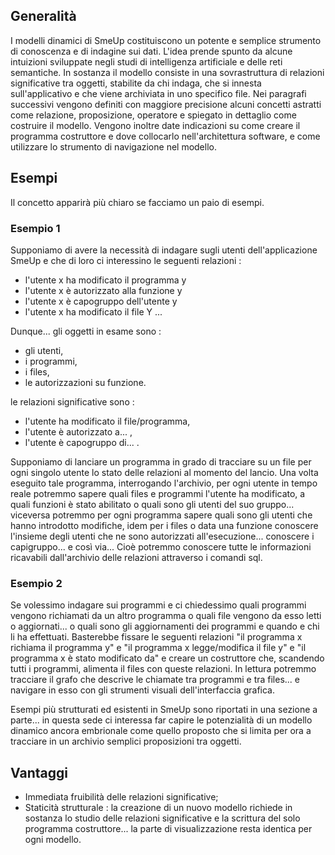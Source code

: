 ## Generalità
I modelli dinamici di SmeUp costituiscono un potente e semplice strumento di conoscenza e di indagine sui dati. L'idea prende spunto da alcune intuizioni sviluppate negli studi di intelligenza artificiale e delle reti semantiche.
In sostanza il modello consiste in una sovrastruttura di relazioni significative tra oggetti, stabilite da chi indaga, che si innesta sull'applicativo e che viene archiviata in uno specifico file.
Nei paragrafi successivi vengono definiti con maggiore precisione alcuni concetti astratti come relazione, proposizione, operatore e spiegato in dettaglio come costruire il modello. Vengono inoltre date indicazioni su come creare il programma costruttore e dove collocarlo nell'architettura software, e come utilizzare lo strumento di navigazione nel modello.

## Esempi
Il concetto apparirà più chiaro se facciamo un paio di esempi.

### Esempio 1
Supponiamo di avere la necessità di indagare sugli utenti dell'applicazione SmeUp e che di loro ci interessino le seguenti relazioni : 

- l'utente x ha modificato il programma y
- l'utente x è autorizzato alla funzione y
- l'utente x è capogruppo dell'utente y
- l'utente x ha modificato il file Y
...

Dunque...
gli oggetti in esame sono : 

- gli utenti,
- i programmi,
- i files,
- le autorizzazioni su funzione.

le relazioni significative sono : 

- l'utente ha modificato il file/programma,
- l'utente è autorizzato a... ,
- l'utente è capogruppo di... .


Supponiamo di lanciare un programma in grado di tracciare su un file per ogni singolo utente lo stato delle relazioni al momento del lancio.
Una volta eseguito tale programma, interrogando l'archivio, per ogni utente in tempo reale potremmo sapere quali files e programmi l'utente ha modificato, a quali funzioni è stato abilitato o quali sono gli utenti del suo gruppo... viceversa potremmo per ogni programma sapere quali sono gli utenti che hanno introdotto modifiche, idem per i files o data una funzione conoscere l'insieme degli utenti che ne sono autorizzati all'esecuzione... conoscere i capigruppo... e così via...
Cioè potremmo conoscere tutte le informazioni ricavabili dall'archivio delle relazioni attraverso i comandi sql.

### Esempio 2
Se volessimo indagare sui programmi e ci chiedessimo quali programmi vengono richiamati da un altro programma o quali file vengono da esso letti o aggiornati... o quali sono gli aggiornamenti dei programmi e quando e chi li ha effettuati.  Basterebbe fissare le seguenti relazioni "il programma x richiama il programma y" e "il programma x legge/modifica il file y"  e "il programma x è stato modificato da" e creare un costruttore che, scandendo tutti i programmi, alimenta il files con queste relazioni.
In lettura potremmo tracciare il grafo che descrive le chiamate tra programmi e tra files... e navigare in esso con gli strumenti visuali dell'interfaccia grafica.

Esempi più strutturati ed esistenti in SmeUp sono riportati in una sezione a parte... in questa sede  ci interessa far capire le potenzialità di un modello dinamico ancora embrionale come quello proposto che si limita per ora a tracciare in un archivio semplici proposizioni tra oggetti.

## Vantaggi

- Immediata fruibilità delle relazioni significative;
- Staticità strutturale :  la creazione di un nuovo modello richiede in sostanza lo studio delle relazioni significative e la scrittura del solo programma costruttore... la parte di visualizzazione resta identica per ogni modello.

